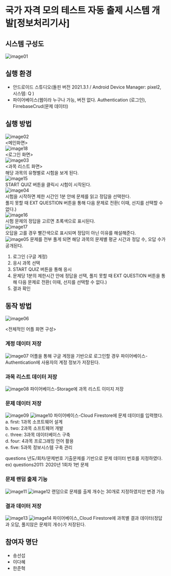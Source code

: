 # 국가 자격 모의 테스트 자동 출제 시스템 개발[정보처리기사]

## 시스템 구성도
![image01](https://github.com/leedahye6801/Quiz/assets/119495348/3dc0df40-ce10-4562-9bce-41fcf6522e1d)

## 실행 환경
- 안드로이드 스튜디오(돌핀 버전 2021.3.1 /  Android Device Manager: pixel2, 시스템: Q )
- 파이어베이스(웹이라 누구나 가능, 버전 없다. Authentication (로그인), FirrebaseCrud(문제 데이터)

## 실행 방법
![image02](https://github.com/leedahye6801/Quiz/assets/119495348/31f3bc89-320e-471f-86d1-8052af27f2a7)  
<메인화면>  
![image18](https://github.com/leedahye6801/Quiz/assets/119495348/6e109435-e9a7-40df-8786-dbf1dae9d1a8)  
<로그인 화면>  
![image03](https://github.com/leedahye6801/Quiz/assets/119495348/8cb4df0e-ca34-4f67-ad12-3b1a0587ac29)  
<과목 리스트 화면>  
해당 과목의 유형별로 시험을 보게 된다.  
![image15](https://github.com/leedahye6801/Quiz/assets/119495348/e06cd86a-23a8-45bb-8937-a77a96a22f54)  
START QUIZ 버튼을 클릭시 시험이 시작된다.  
![image04](https://github.com/leedahye6801/Quiz/assets/119495348/c557ad7b-b302-4eac-83c8-e481de800c63)  
시험을 시작하면 제한 시간인 1분 안에 문제를 읽고 정답을 선택한다.  
풀지 못할 때 EXT QUESTION 버튼을 통해 다음 문제로 전환( 이때, 선지를 선택할 수 없다.)  
![image16](https://github.com/leedahye6801/Quiz/assets/119495348/0013d3a9-49ff-4f58-8c05-adadeca4a47f)  
시험 문제의 정답을 고르면 초록색으로 표시된다.  
![image17](https://github.com/leedahye6801/Quiz/assets/119495348/5db57486-248b-47d3-8e69-0885ff2edd91)  
오답을 고를 경우 빨간색으로 표시되며 정답이 아닌 이유를 해설해준다.  
![image05](https://github.com/leedahye6801/Quiz/assets/119495348/6216400a-4e01-43ae-83a7-9e0e861932b8)
문제를 전부 풀게 되면 해당 과목의 문제별 평균 시간과 정답 수, 오답 수가 공개된다.
1. 로그인 (구글 계정)
2. 응시 과목 선택
3. START QUIZ 버튼을 통해 응시
4. 문제당 1분의 제한시간 안에 정답을 선택, 풀지 못할 때 EXT QUESTION 버튼을 통해 다음 문제로 전환( 이때, 선지를 선택할 수 없다.)
5. 결과 확인

## 동작 방법
![image06](https://github.com/leedahye6801/Quiz/assets/119495348/8a2d5602-33d4-4468-a456-c2969e7cabe9)

<전체적인 어플 화면 구성>

### 계정 데이터 저장
![image07](https://github.com/leedahye6801/Quiz/assets/119495348/5026a298-80b4-457b-a274-116f26b2c78e)
어플을 통해 구글 계정을 기반으로 로그인할 경우 파이어베이스-Authentication에 사용자의 계정
정보가 저장된다.

### 과목 리스트 데이터 저장
![image08](https://github.com/leedahye6801/Quiz/assets/119495348/e92fbee8-9f70-4e35-a3dc-961e96caf485)
파이어베이스-Storage에 과목 리스트 이미지 저장

### 문제 데이터 저장
![image09](https://github.com/leedahye6801/Quiz/assets/119495348/6a3447de-596c-45e8-9903-37cbab60b640)
![image10](https://github.com/leedahye6801/Quiz/assets/119495348/86b68f80-979b-440f-8107-64356a529f8f)
파이어베이스-Cloud Firestore에 문제 데이터를 입력했다.  
a. first: 1과목 소프트웨어 설계  
b. two: 2과목 소프트웨어 개발  
c. three: 3과목 데이터베이스 구축  
d. four: 4과목 프로그래밍 언어 활용  
e. five: 5과목 정보시스템 구축 관리  

questions 년도/회차/문제번호
기출문제를 기반으로 문제 데이터 번호를 지정하였다.  
ex) questions2011: 2020년 1회차 1번 문제

### 문제 랜덤 출제 기능
![image11](https://github.com/leedahye6801/Quiz/assets/119495348/b1b3fa0d-5b61-4fef-9eda-e03aa2fe4cc1)
![image12](https://github.com/leedahye6801/Quiz/assets/119495348/7bf9af45-849b-4c3f-af77-2368b20af80d)
랜덤으로 문제를 출제
개수는 30개로 지정하였지만 변경 가능

### 결과 데이터 저장
![image13](https://github.com/leedahye6801/Quiz/assets/119495348/8a3e5d6e-4cd9-43bb-ae59-270b52fc2410)
![image14](https://github.com/leedahye6801/Quiz/assets/119495348/dead24e8-8d7e-472e-826e-579a65bf4643)
파이어베이스\_Cloud Firestore에 과목별 결과 데이터(정답과 오답, 풀지않은 문제의 개수)가 저장된다.

## 참여자 명단
+ 송선섭
+ 이다혜
+ 한준혁
